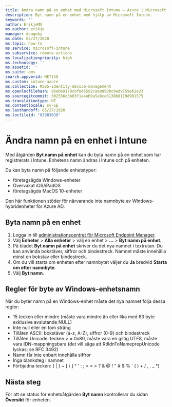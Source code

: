 ```yaml
---
title: Ändra namn på en enhet med Microsoft Intune – Azure | Microsoft Docs
description: Byt namn på en enhet med hjälp av Microsoft Intune.
keywords: ''
author: ErikjeMS
ms.author: erikje
manager: dougeby
ms.date: 02/27/2020
ms.topic: how-to
ms.service: microsoft-intune
ms.subservice: remote-actions
ms.localizationpriority: high
ms.technology: ''
ms.assetid: ''
ms.suite: ems
search.appverid: MET150
ms.custom: intune-azure
ms.collection: M365-identity-device-management
ms.openlocfilehash: 8beb69178c6f845592caa9890bc8ed9759eb2e23
ms.sourcegitcommit: 302556d3b03f1a4eb9a5a9ce6138b8119d901575
ms.translationtype: HT
ms.contentlocale: sv-SE
ms.lasthandoff: 05/27/2020
ms.locfileid: "83983038"
---
```

# <a name="rename-a-device-in-intune"></a>Ändra namn på en enhet i Intune

Med åtgärden **Byt namn på enhet** kan du byta namn på en enhet som har registrerats i Intune. Enhetens namn ändras i Intune och på enheten.

Du kan byta namn på följande enhetstyper:
- företagsägda Windows-enheter 
- Övervakat iOS/iPadOS
- företagsägda MacOS 10-enheter

Den här funktionen stöder för närvarande inte namnbyte av Windows-hybridenheter för Azure AD.

## <a name="rename-a-device"></a>Byta namn på en enhet

1. Logga in till [administrationscentret för Microsoft Endpoint Manager](https://go.microsoft.com/fwlink/?linkid=2109431).
3. Välj **Enheter** > **Alla enheter** > välj en enhet > **...**  > **Byt namn på enhet**.
4. På bladet **Byt namn på enhet** skriver du det nya namnet i textrutan. Du kan använda bokstäver, siffror och bindestreck. Namnet måste innehålla minst en bokstav eller bindestreck.
5. Om du vill starta om enheten efter namnbytet väljer du **Ja** bredvid **Starta om efter namnbyte**.
6. Välj **Byt namn**.

## <a name="windows-device-rename-rules"></a>Regler för byte av Windows-enhetsnamn
När du byter namn på en Windows-enhet måste det nya namnet följa dessa regler:
- 15 tecken eller mindre (måste vara mindre än eller lika med 63 byte exklusive avslutande NULL)
- Inte null eller en tom sträng
- Tillåten ASCII: bokstäver (a-z, A-Z), siffror (0-9) och bindestreck
- Tillåten Unicode: tecken > = 0x80, måste vara en giltig UTF8, måste vara IDN-mappningsbara (det vill säga att RtlIdnToNameprepUnicode lyckas; se RFC 3492)
- Namn får inte enbart innehålla siffror
- Inga blanksteg i namnet
- Förbjudna tecken: { | } ~ [ \ ] ^ ' : ; < = > ? & @ ! " # $ % ` ( ) + / , . _ *)


## <a name="next-steps"></a>Nästa steg

För att se status för enhetsåtgärden **Byt namn** kontrollerar du sidan **Översikt** för enheten.
